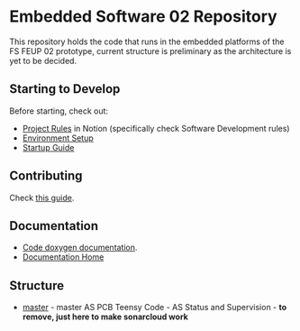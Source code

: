 # Embedded Software 02 Repository

This repository holds the code that runs in the embedded platforms of the FS FEUP 02 prototype, current structure is preliminary as the architecture is yet to be decided.

## Starting to Develop

Before starting, check out:
- [Project Rules](https://www.notion.so/FS-FEUP-HUB-6873ab8de3b44fad990d264023fbce8b?pvs=4) in Notion (specifically check Software Development rules)
- [Environment Setup](./docs/environment_setup.md)
- [Startup Guide](https://github.com/fs-feup/tutorials/blob/main/tutorials/startup_guide_el.md)

## Contributing
Check [this guide](./CONTRIBUTING.md).

## Documentation
- [Code doxygen documentation](https://fs-feup.github.io/el-sw/).
- [Documentation Home](./docs)

## Structure

- [master](./master/) - master AS PCB Teensy Code - AS Status and Supervision - **to remove, just here to make sonarcloud work**
